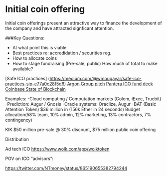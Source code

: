 # Initial coin offering
Initial coin offerings present an attractive way to finance the development of the company and have attracted signficant attention. 

###Key Questions:
* At what point this is viable
* Best practices re: accredidation / securities reg. 
* How to allocate coins
* How to stage fundraising (Pre-sale, public) How much of total to make available?

[Safe ICO practices] (https://medium.com/@wmougayar/safe-ico-practices-sip-c77a0c28f5d6)
[Argon Group pitch]()
[Pantera ICO fund deck]()
[Coinbase State of Blockchain]()

Examples:
-Cloud computing / Computation markets (Golem, iExec, Truebit)
-Prediction: Augur / Gnosis
-Oracle systems: Oraclize, Augur
-BAT (Basic Attention Token) 
$36 million in (156k Ether in 24 seconds) 
Budget allocation(58% team, 10% admin, 12% marketing, 13% contractors, 7% contingency)

KIK
$50 million pre-sale @ 30% discount, $75 million public coin offering


Distribution 

Ad tech ICO
https://www.wolk.com/app/wolktoken

POV on ICO “advisors”: 

https://twitter.com/NTmoney/status/865190655382794244
